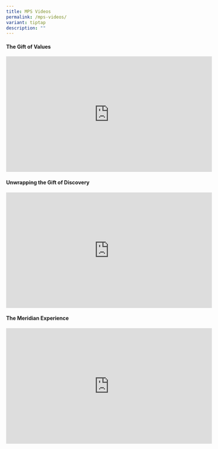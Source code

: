 ```yaml
---
title: MPS Videos
permalink: /mps-videos/
variant: tiptap
description: ""
---
```

<h4>The Gift of Values</h4>
<div class="iframe-wrapper">
<iframe height="315" width="560" allowfullscreen="true" frameborder="0" src="https://www.youtube.com/embed/Pqzz6RSJAdc?si=wPT0blAfvr5ujIi9"></iframe>
</div>
<h4>Unwrapping the Gift of Discovery</h4>
<div class="iframe-wrapper">
<iframe height="315" width="560" allowfullscreen="true" frameborder="0" src="https://www.youtube.com/embed/dQpmoz9dQs4?si=3-QX0CYXFdlAsLYs"></iframe>
</div>
<h4>The Meridian Experience</h4>
<div class="iframe-wrapper">
<iframe height="315" width="560" allowfullscreen="true" frameborder="0" src="https://www.youtube.com/embed/hA_11fdyWXk?si=iZNqof1XGuWy0I_f"></iframe>
</div>
<h4></h4>
<p></p>